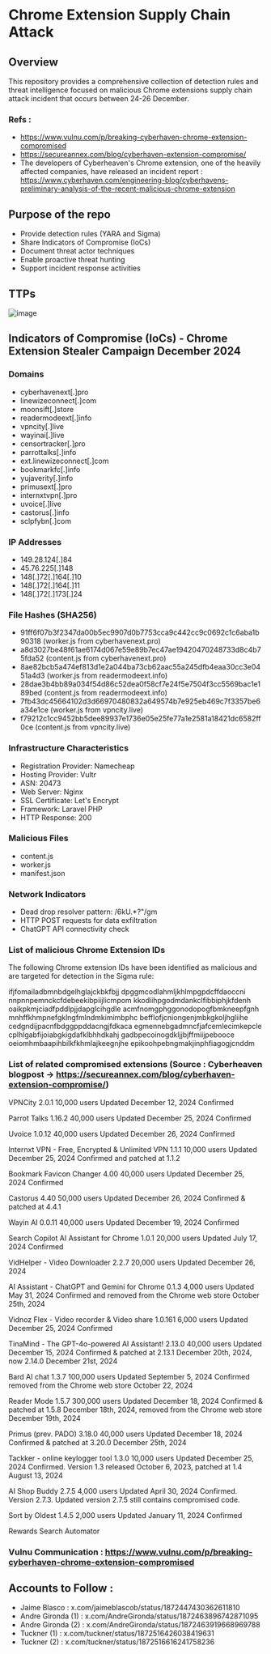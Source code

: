 # Chrome Extension Supply Chain Attack
## Overview
This repository provides a comprehensive collection of detection rules and threat intelligence focused on malicious Chrome extensions supply chain attack incident that occurs between 24-26 December.

### Refs : 
- https://www.vulnu.com/p/breaking-cyberhaven-chrome-extension-compromised
- https://secureannex.com/blog/cyberhaven-extension-compromise/
- The developers of Cyberheaven's Chrome extension, one of the heavily affected companies, have released an incident report : https://www.cyberhaven.com/engineering-blog/cyberhavens-preliminary-analysis-of-the-recent-malicious-chrome-extension

## Purpose of the repo 
- Provide detection rules (YARA and Sigma)
- Share Indicators of Compromise (IoCs)
- Document threat actor techniques
- Enable proactive threat hunting
- Support incident response activities

## TTPs 
![image](https://github.com/user-attachments/assets/8454952a-a50e-4daf-9aa7-ec7b5d98901a)

## Indicators of Compromise (IoCs) - Chrome Extension Stealer Campaign December  2024
### Domains
- cyberhavenext[.]pro
- linewizeconnect[.]com
- moonsift[.]store
- readermodeext[.]info
- vpncity[.]live
- wayinai[.]live
- censortracker[.]pro
- parrottalks[.]info
- ext.linewizeconnect[.]com
- bookmarkfc[.]info
- yujaverity[.]info
- primusext[.]pro
- internxtvpn[.]pro
- uvoice[.]live
- castorus[.]info
- sclpfybn[.]com

### IP Addresses

- 149.28.124[.]84
- 45.76.225[.]148
- 148[.]72[.]164[.]10
- 148[.]72[.]164[.]11
- 148[.]72[.]173[.]24

### File Hashes (SHA256)

- 91ff6f07b3f2347da00b5ec9907d0b7753cca9c442cc9c0692c1c6aba1b90318 (worker.js from cyberhavenext.pro)
- a8d3027be48f61ae6174d067e59e89b7ec47ae19420470248733d8c4b75fda52 (content.js from cyberhavenext.pro)
- 8ae82bcb5a474ef813d1e2a044ba73cb62aac55a245dfb4eaa30cc3e0451a4d3 (worker.js from readermodeext.info)
- 28dae3b4bb89a034f54d86c52dea0f58cf7e24f5e7504f3cc5569bac1e189bed (content.js from readermodeext.info)
- 7fb43dc45664102d3d66970480832a649574b7e925eb469c7f3357be6a34e1ce (worker.js from vpncity.live)
- f79212c1cc9452bb5dee89937e1736e05e25fe77a1e2581a18421dc6582ff0ce (content.js from vpncity.live)

### Infrastructure Characteristics

- Registration Provider: Namecheap
- Hosting Provider: Vultr
- ASN: 20473
- Web Server: Nginx
- SSL Certificate: Let's Encrypt
- Framework: Laravel PHP
- HTTP Response: 200

### Malicious Files

- content.js
- worker.js
- manifest.json

### Network Indicators

- Dead drop resolver pattern: /6kU.*?"/gm
- HTTP POST requests for data exfiltration
- ChatGPT API connectivity check

###  List of malicious Chrome Extension IDs

The following Chrome extension IDs have been identified as malicious and are targeted for detection in the Sigma rule:

ifjfomailadbmnbdgelhglajckbkfbjj
dpggmcodlahmljkhlmpgpdcffdaoccni
nnpnnpemnckcfdebeekibpiijlicmpom
kkodiihpgodmdankclfibbiphjkfdenh
oaikpkmjciadfpddlpjjdapglcihgdle
acmfnomgphggonodopogfbmkneepfgnh
mnhffkhmpnefgklngfmlndmkimimbphc
befflofjcniongenjmbkgkoljhgliihe
cedgndijpacnfbdggppddacngjfdkaca
egmennebgadmncfjafcemlecimkepcle
cplhlgabfijoiabgkigdafklbhhdkahj
gadbpecoinogdkljjbjffmiijpebooce
oeiomhmbaapihbilkfkhmlajkeegnjhe
epikoohpebngmakjinphfiagogjcnddm



### List of related compromised extensions (Source : Cyberheaven blogpost -> https://secureannex.com/blog/cyberhaven-extension-compromise/)

VPNCity
2.0.1
10,000 users
Updated December 12, 2024
Confirmed

Parrot Talks
1.16.2
40,000 users
Updated December 25, 2024
Confirmed

Uvoice
1.0.12
40,000 users
Updated December 26, 2024
Confirmed

Internxt VPN - Free, Encrypted & Unlimited VPN
1.1.1
10,000 users
Updated December 25, 2024
Confirmed and patched at 1.1.2

Bookmark Favicon Changer
4.00
40,000 users
Updated December 25, 2024
Confirmed

Castorus
4.40
50,000 users
Updated December 26, 2024
Confirmed & patched at 4.4.1

Wayin AI
0.0.11
40,000 users
Updated December 19, 2024
Confirmed

Search Copilot AI Assistant for Chrome
1.0.1
20,000 users
Updated July 17, 2024
Confirmed

VidHelper - Video Downloader
2.2.7
20,000 users
Updated December 26, 2024

AI Assistant - ChatGPT and Gemini for Chrome
0.1.3
4,000 users
Updated May 31, 2024
Confirmed and removed from the Chrome web store October 25th, 2024

Vidnoz Flex - Video recorder & Video share
1.0.161
6,000 users
Updated December 25, 2024
Confirmed

TinaMind - The GPT-4o-powered AI Assistant!
2.13.0
40,000 users
Updated December 15, 2024
Confirmed & patched at 2.13.1 December 20th, 2024, now 2.14.0 December 21st, 2024

Bard AI chat
1.3.7
100,000 users
Updated September 5, 2024
Confirmed removed from the Chrome web store October 22, 2024

Reader Mode
1.5.7
300,000 users
Updated December 18, 2024
Confirmed & patched at 1.5.8 December 18th, 2024, removed from the Chrome web store December 19th, 2024

Primus (prev. PADO)
3.18.0
40,000 users
Updated December 18, 2024
Confirmed & patched at 3.20.0 December 25th, 2024

Tackker - online keylogger tool 1.3.0
10,000 users
Updated December 25, 2024
Confirmed. Version 1.3 released October 6, 2023, patched at 1.4 August 13, 2024

AI Shop Buddy 2.7.5
4,000 users
Updated April 30, 2024
Confirmed. Version 2.7.3. Updated version 2.7.5 still contains compromised code.

Sort by Oldest 1.4.5
2,000 users
Updated January 11, 2024
Confirmed

Rewards Search Automator

### Vulnu Communication : https://www.vulnu.com/p/breaking-cyberhaven-chrome-extension-compromised

## Accounts to Follow : 
- Jaime Blasco : x.com/jaimeblascob/status/1872447430362611810
- Andre Gironda (1) : x.com/AndreGironda/status/1872463896742871095
- Andre Gironda (2) : x.com/AndreGironda/status/1872463919668969788
- Tuckner (1) : x.com/tuckner/status/1872516426038419631
- Tuckner (2) : x.com/tuckner/status/1872516616241758236

